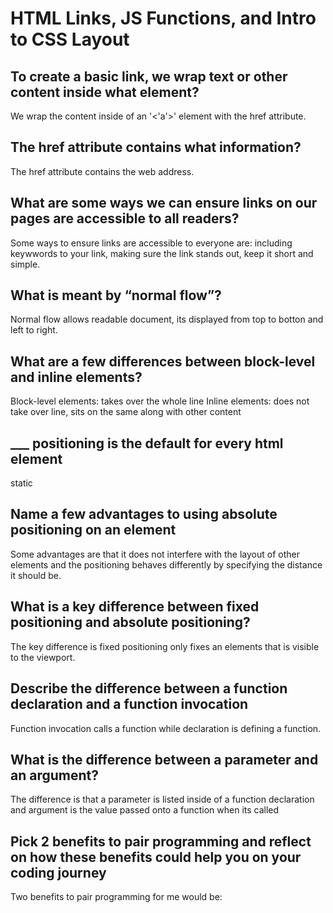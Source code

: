 # HTML Links, JS Functions, and Intro to CSS Layout

## To create a basic link, we wrap text or other content inside what element?

We wrap the content inside of an '<'a'>' element with the href attribute.

## The href attribute contains what information?

The href attribute contains the web address.

## What are some ways we can ensure links on our pages are accessible to all readers?

Some ways to ensure links are accessible to everyone are:
including keywwords to your link, making sure the link stands out, keep it short and simple.

## What is meant by “normal flow”?

Normal flow allows readable document, its displayed from top to botton and left to right.

## What are a few differences between block-level and inline elements?

Block-level elements: takes over the whole line
Inline elements: does not take over line, sits on the same along with other content

## ___ positioning is the default for every html element

static

## Name a few advantages to using absolute positioning on an element

Some advantages are that it does not interfere with the layout of other elements and the positioning behaves differently by specifying the distance it should be. 

## What is a key difference between fixed positioning and absolute positioning?

The key difference is fixed positioning only fixes an elements that is visible to the viewport.

## Describe the difference between a function declaration and a function invocation

Function invocation calls a function while declaration is defining a function.

## What is the difference between a parameter and an argument?

The difference is that a parameter is listed inside of a function declaration and argument is the value passed onto a function when its called

## Pick 2 benefits to pair programming and reflect on how these benefits could help you on your coding journey

Two benefits to pair programming for me would be:
